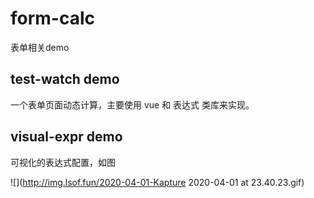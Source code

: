 # form-calc

表单相关demo

## test-watch demo

一个表单页面动态计算，主要使用 vue 和 表达式 类库来实现。

## visual-expr demo

可视化的表达式配置，如图

![](http://img.lsof.fun/2020-04-01-Kapture 2020-04-01 at 23.40.23.gif)


